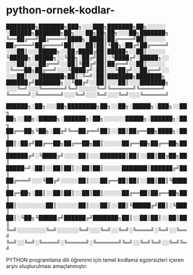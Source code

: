 # python-ornek-kodlar-

████████╗███████╗███╗░░░███╗███████╗██╗░░░░░  ░██████╗███████╗██╗░░░██╗██╗██╗░░░██╗███████╗
╚══██╔══╝██╔════╝████╗░████║██╔════╝██║░░░░░  ██╔════╝██╔════╝██║░░░██║██║╚██╗░██╔╝██╔════╝
░░░██║░░░█████╗░░██╔████╔██║█████╗░░██║░░░░░  ╚█████╗░█████╗░░╚██╗░██╔╝██║░╚████╔╝░█████╗░░
░░░██║░░░██╔══╝░░██║╚██╔╝██║██╔══╝░░██║░░░░░  ░╚═══██╗██╔══╝░░░╚████╔╝░██║░░╚██╔╝░░██╔══╝░░
░░░██║░░░███████╗██║░╚═╝░██║███████╗███████╗  ██████╔╝███████╗░░╚██╔╝░░██║░░░██║░░░███████╗
░░░╚═╝░░░╚══════╝╚═╝░░░░░╚═╝╚══════╝╚══════╝  ╚═════╝░╚══════╝░░░╚═╝░░░╚═╝░░░╚═╝░░░╚══════╝

██████╗░██╗░░░██╗████████╗██╗░░██╗░█████╗░███╗░░██╗  ██╗░░██╗░█████╗░██████╗░██╗░░░░░░█████╗░██████╗░██╗
██╔══██╗╚██╗░██╔╝╚══██╔══╝██║░░██║██╔══██╗████╗░██║  ██║░██╔╝██╔══██╗██╔══██╗██║░░░░░██╔══██╗██╔══██╗██║
██████╔╝░╚████╔╝░░░░██║░░░███████║██║░░██║██╔██╗██║  █████═╝░██║░░██║██║░░██║██║░░░░░███████║██████╔╝██║
██╔═══╝░░░╚██╔╝░░░░░██║░░░██╔══██║██║░░██║██║╚████║  ██╔═██╗░██║░░██║██║░░██║██║░░░░░██╔══██║██╔══██╗██║
██║░░░░░░░░██║░░░░░░██║░░░██║░░██║╚█████╔╝██║░╚███║  ██║░╚██╗╚█████╔╝██████╔╝███████╗██║░░██║██║░░██║██║
╚═╝░░░░░░░░╚═╝░░░░░░╚═╝░░░╚═╝░░╚═╝░╚════╝░╚═╝░░╚══╝  ╚═╝░░╚═╝░╚════╝░╚═════╝░╚══════╝╚═╝░░╚═╝╚═╝░░╚═╝╚═╝


PYTHON programlama dili öğrenimi için temel kodlama egzersizleri içeren arşiv oluşturulması amaçlanmıştır. 
